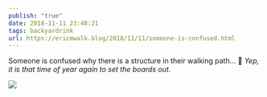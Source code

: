 ```yaml
---
publish: "true"
date: 2018-11-11 23:48:21
tags: backyardrink
url: https://ericmwalk.blog/2018/11/11/someone-is-confused.html
---
```


Someone is confused why there is a structure in their walking path... 🦌
*Yep, it is that time of year again to set the boards out.*

![](https://ericmwalk.blog/uploads/2022/402ecad938.jpg)